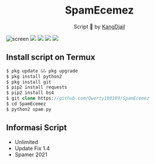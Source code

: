 
<h1 align="center">
  SpamEcemez
</h1>
</div>
<p align="center">
    Script 🙋 by <a href="https://github.com/Qwerty190189">KangDjail</a>
</p>


![screen](https://github.com/Qwerty190189/SpamEz/blob/KangDjaill/IMG_20210106_143429.jpg)
   ![](https://img.shields.io/badge/Language-2-blue) ![](https://img.shields.io/badge/Python-2.7-green) ![](https://img.shields.io/badge/Size-2.89KB-orange) ![](https://img.shields.io/badge/Relase-20-08-20-brightgreen)

## Install script on Termux
```php
$ pkg update && pkg upgrade
$ pkg install python2
$ pkg install git
$ pip2 install requests
$ pip2 install bs4
$ git clone https://github.com/Qwerty190189/SpamEcemez
$ cd SpamEcemez
$ python2 spam.py
```

## Informasi Script
+ Unlimited
+ Update Fix 1.4
+ Spamer 2021
